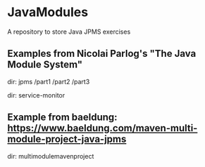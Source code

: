 # JavaModules

A repository to store Java JPMS exercises

## Examples from Nicolai Parlog's "The Java Module System"

dir: jpms /part1 /part2 /part3

dir: service-monitor

## Example from baeldung: <https://www.baeldung.com/maven-multi-module-project-java-jpms>

dir: multimodulemavenproject
